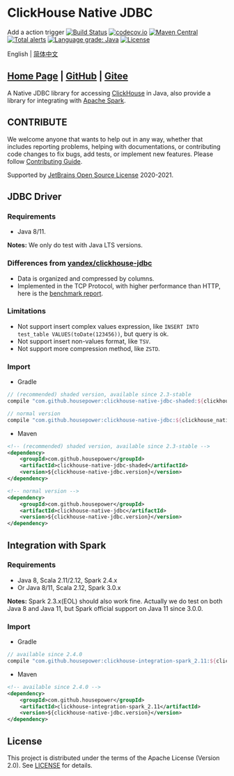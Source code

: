 ClickHouse Native JDBC
===

Add a action trigger
[![Build Status](https://github.com/housepower/ClickHouse-Native-JDBC/workflows/build/badge.svg?branch=master)](https://github.com/housepower/ClickHouse-Native-JDBC/actions?query=workflow%3Abuild+branch%3Amaster)
[![codecov.io](https://codecov.io/github/housepower/ClickHouse-Native-JDBC/coverage.svg?branch=master)](https://codecov.io/github/housepower/ClickHouse-Native-JDBC?branch=master)
[![Maven Central](https://maven-badges.herokuapp.com/maven-central/com.github.housepower/clickhouse-native-jdbc-parent/badge.svg)](https://search.maven.org/search?q=com.github.housepower)
[![Total alerts](https://img.shields.io/lgtm/alerts/g/housepower/ClickHouse-Native-JDBC.svg?logo=lgtm&logoWidth=18)](https://lgtm.com/projects/g/housepower/ClickHouse-Native-JDBC/alerts/)
[![Language grade: Java](https://img.shields.io/lgtm/grade/java/g/housepower/ClickHouse-Native-JDBC.svg?logo=lgtm&logoWidth=18)](https://lgtm.com/projects/g/housepower/ClickHouse-Native-JDBC/context:java)
[![License](https://img.shields.io/github/license/housepower/ClickHouse-Native-JDBC)](https://github.com/housepower/ClickHouse-Native-JDBC/blob/master/LICENSE)

English | [简体中文](README_zh.md)

## [Home Page](https://housepower.github.io/ClickHouse-Native-JDBC/) | [GitHub](https://github.com/housepower/ClickHouse-Native-JDBC) | [Gitee](https://gitee.com/housepower/ClickHouse-Native-JDBC)

A Native JDBC library for accessing [ClickHouse](https://clickhouse.yandex/) in Java, also provide a library for 
integrating with [Apache Spark](https://github.com/apache/spark/).

## CONTRIBUTE

We welcome anyone that wants to help out in any way, whether that includes reporting problems, helping with documentations, or contributing code changes to fix bugs, add tests, or implement new features. Please follow [Contributing Guide](CONTRIBUTE.md).

Supported by [JetBrains Open Source License](https://www.jetbrains.com/?from=ClickHouse-Native-JDBC) 2020-2021. 

## JDBC Driver

### Requirements

- Java 8/11. 

**Notes:** We only do test with Java LTS versions.

### Differences from [yandex/clickhouse-jdbc](https://github.com/yandex/clickhouse-jdbc)

* Data is organized and compressed by columns.
* Implemented in the TCP Protocol, with higher performance than HTTP, here is the [benchmark report](docs/dev/benchmark.md).

### Limitations

* Not support insert complex values expression, like `INSERT INTO test_table VALUES(toDate(123456))`, but query is ok.
* Not support insert non-values format, like `TSV`.
* Not support more compression method, like `ZSTD`.

### Import

- Gradle
```groovy
// (recommended) shaded version, available since 2.3-stable
compile "com.github.housepower:clickhouse-native-jdbc-shaded:${clickhouse_native_jdbc_version}"

// normal version
compile "com.github.housepower:clickhouse-native-jdbc:${clickhouse_native_jdbc_version}"
```

- Maven

```xml
<!-- (recommended) shaded version, available since 2.3-stable -->
<dependency>
    <groupId>com.github.housepower</groupId>
    <artifactId>clickhouse-native-jdbc-shaded</artifactId>
    <version>${clickhouse-native-jdbc.version}</version>
</dependency>

<!-- normal version -->
<dependency>
    <groupId>com.github.housepower</groupId>
    <artifactId>clickhouse-native-jdbc</artifactId>
    <version>${clickhouse-native-jdbc.version}</version>
</dependency>
```

## Integration with Spark

### Requirements

- Java 8, Scala 2.11/2.12, Spark 2.4.x
- Or Java 8/11, Scala 2.12, Spark 3.0.x

**Notes:** Spark 2.3.x(EOL) should also work fine. Actually we do test on both Java 8 and Java 11, 
but Spark official support on Java 11 since 3.0.0.

### Import

- Gradle

```groovy
// available since 2.4.0
compile "com.github.housepower:clickhouse-integration-spark_2.11:${clickhouse_native_jdbc_version}"
```

- Maven

```xml
<!-- available since 2.4.0 -->
<dependency>
    <groupId>com.github.housepower</groupId>
    <artifactId>clickhouse-integration-spark_2.11</artifactId>
    <version>${clickhouse-native-jdbc.version}</version>
</dependency>
```

## License

This project is distributed under the terms of the Apache License (Version 2.0). See [LICENSE](LICENSE) for details.
